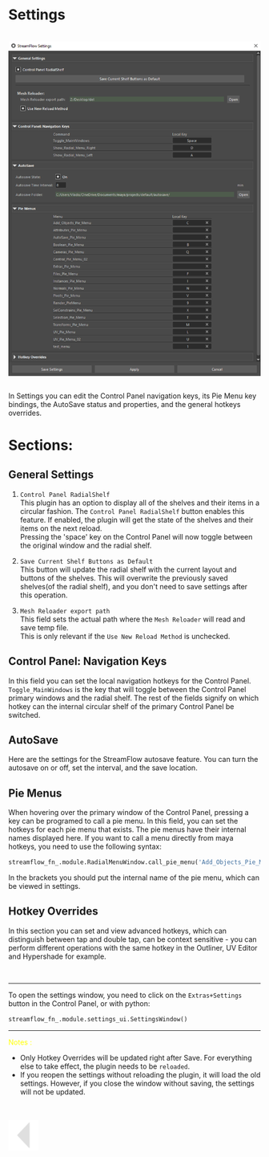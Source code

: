 # Settings
<br>
<img src="../../media/img/Settings_Example.png" alt="drawing" align="center" width="800"/><br><br>


In Settings you can edit the Control Panel navigation keys, its Pie Menu key bindings, the AutoSave status and properties, and the general hotkeys overrides.

# Sections:

## General Settings

1. `Control Panel RadialShelf`<br>
    This plugin has an option to display all of the shelves and their items in a circular fashion. The `Control Panel RadialShelf` button enables this feature. If enabled, the plugin will get the state of the shelves and their items on the next reload.<br>
    Pressing the 'space' key on the Control Panel will now toggle between the original window and the radial shelf.

2. `Save Current Shelf Buttons as Default`<br>
   This button will update the radial shelf with the current layout and buttons of the shelves. This will overwrite the previously saved shelves(of the radial shelf), and you don't need to save settings after this operation.

3. `Mesh Reloader export path`<br>
   This field sets the actual path where the `Mesh Reloader` will read and save temp file.<br>
   This is only relevant if the `Use New Reload Method` is unchecked.

## Control Panel: Navigation Keys

In this field you can set the local navigation hotkeys for the Control Panel.<br>
`Toggle_MainWindows` is the key that will toggle between the Control Panel primary windows and the radial shelf.
The rest of the fields signify on which hotkey can the internal circular shelf of the primary Control Panel be switched.

## AutoSave
Here are the settings for the StreamFlow autosave feature. You can turn the autosave on or off, set the interval, and the save location.

## Pie Menus
When hovering over the primary window of the Control Panel, pressing a key can be programed to call a pie menu. In this field, you can set the hotkeys for each pie menu that exists. The pie menus have their internal names displayed here. If you want to call a menu directly from maya hotkeys, you need to use the following syntax:<br>

```python
streamflow_fn_.module.RadialMenuWindow.call_pie_menu('Add_Objects_Pie_Menu')  # call create objects at selection pie menu
```
In the brackets you should put the internal name of the pie menu, which can be viewed in settings.


## Hotkey Overrides

In this section you can set and view advanced hotkeys, which can distinguish between tap and double tap, can be context sensitive - you can perform different operations with the same hotkey in the Outliner, UV Editor and Hypershade for example.

<br>

---
To open the settings window, you need to click on the `Extras+Settings` button in the Control Panel, or with python:
```python
streamflow_fn_.module.settings_ui.SettingsWindow()
```

---

<span style="color: yellow;">Notes :</span>

* Only Hotkey Overrides will be updated right after Save. For everything else to take effect, the plugin needs to be `reloaded`.
* If you reopen the settings without reloading the plugin, it will load the old settings. However, if you close the window without saving, the settings will not be updated.
<br>
<br>



<a href="../../v_01_01_00_README.md#Settings">
    <img src="../../media/icons/Arrow_v2_LEFT.png" alt="BackArrow" height="60">
</a>


